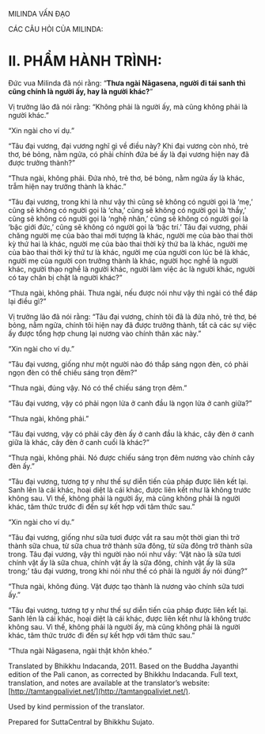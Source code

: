  

MILINDA VẤN ĐẠO

CÁC CÂU HỎI CỦA MILINDA:

# II. PHẨM HÀNH TRÌNH:

Đức vua Milinda đã nói rằng: “**Thưa ngài Nāgasena, người đi tái sanh thì cũng chính là người ấy, hay là người khác?**”

Vị trưởng lão đã nói rằng: “Không phải là người ấy, mà cũng không phải là người khác.”

“Xin ngài cho ví dụ.”

“Tâu đại vương, đại vương nghĩ gì về điều này? Khi đại vương còn nhỏ, trẻ thơ, bé bỏng, nằm ngửa, có phải chính đứa bé ấy là đại vương hiện nay đã được trưởng thành?”

“Thưa ngài, không phải. Đứa nhỏ, trẻ thơ, bé bỏng, nằm ngửa ấy là khác, trẫm hiện nay trưởng thành là khác.”

“Tâu đại vương, trong khi là như vậy thì cũng sẽ không có người gọi là ‘mẹ,’ cũng sẽ không có người gọi là ‘cha,’ cũng sẽ không có người gọi là ‘thầy,’ cũng sẽ không có người gọi là ‘nghệ nhân,’ cũng sẽ không có người gọi là ‘bậc giới đức,’ cũng sẽ không có người gọi là ‘bậc trí.’ Tâu đại vương, phải chăng người mẹ của bào thai mới tượng là khác, người mẹ của bào thai thời kỳ thứ hai là khác, người mẹ của bào thai thời kỳ thứ ba là khác, người mẹ của bào thai thời kỳ thứ tư là khác, người mẹ của người con lúc bé là khác, người mẹ của người con trưởng thành là khác, người học nghề là người khác, người thạo nghề là người khác, người làm việc ác là người khác, người có tay chân bị chặt là người khác?”

“Thưa ngài, không phải. Thưa ngài, nếu được nói như vậy thì ngài có thể đáp lại điều gì?”

Vị trưởng lão đã nói rằng: “Tâu đại vương, chính tôi đã là đứa nhỏ, trẻ thơ, bé bỏng, nằm ngửa, chính tôi hiện nay đã được trưởng thành, tất cả các sự việc ấy được tổng hợp chung lại nương vào chính thân xác này.”

“Xin ngài cho ví dụ.”

“Tâu đại vương, giống như một người nào đó thắp sáng ngọn đèn, có phải ngọn đèn có thể chiếu sáng trọn đêm?”

“Thưa ngài, đúng vậy. Nó có thể chiếu sáng trọn đêm.”

“Tâu đại vương, vậy có phải ngọn lửa ở canh đầu là ngọn lửa ở canh giữa?”

“Thưa ngài, không phải.”

“Tâu đại vương, vậy có phải cây đèn ấy ở canh đầu là khác, cây đèn ở canh giữa là khác, cây đèn ở canh cuối là khác?”

“Thưa ngài, không phải. Nó được chiếu sáng trọn đêm nương vào chính cây đèn ấy.”

“Tâu đại vương, tương tợ y như thế sự diễn tiến của pháp được liên kết lại. Sanh lên là cái khác, hoại diệt là cái khác, được liên kết như là không trước không sau. Vì thế, không phải là người ấy, mà cũng không phải là người khác, tâm thức trước đi đến sự kết hợp với tâm thức sau.”

“Xin ngài cho ví dụ.”

“Tâu đại vương, giống như sữa tươi được vắt ra sau một thời gian thì trở thành sữa chua, từ sữa chua trở thành sữa đông, từ sữa đông trở thành sữa trong. Tâu đại vương, vậy thì người nào nói như vầy: ‘Vật nào là sữa tươi chính vật ấy là sữa chua, chính vật ấy là sữa đông, chính vật ấy là sữa trong;’ tâu đại vương, trong khi nói như thế có phải là người ấy nói đúng?”

“Thưa ngài, không đúng. Vật được tạo thành là nương vào chính sữa tươi ấy.”

“Tâu đại vương, tương tợ y như thế sự diễn tiến của pháp được liên kết lại. Sanh lên là cái khác, hoại diệt là cái khác, được liên kết như là không trước không sau. Vì thế, không phải là người ấy, mà cũng không phải là người khác, tâm thức trước đi đến sự kết hợp với tâm thức sau.”

“Thưa ngài Nāgasena, ngài thật khôn khéo.”

Translated by Bhikkhu Indacanda, 2011. Based on the Buddha Jayanthi edition of the Pali canon, as corrected by Bhikkhu Indacanda. Full text, translation, and notes are available at the translator’s website: [http://tamtangpaliviet.net/](http://tamtangpaliviet.net/).

Used by kind permission of the translator.

Prepared for SuttaCentral by Bhikkhu Sujato.